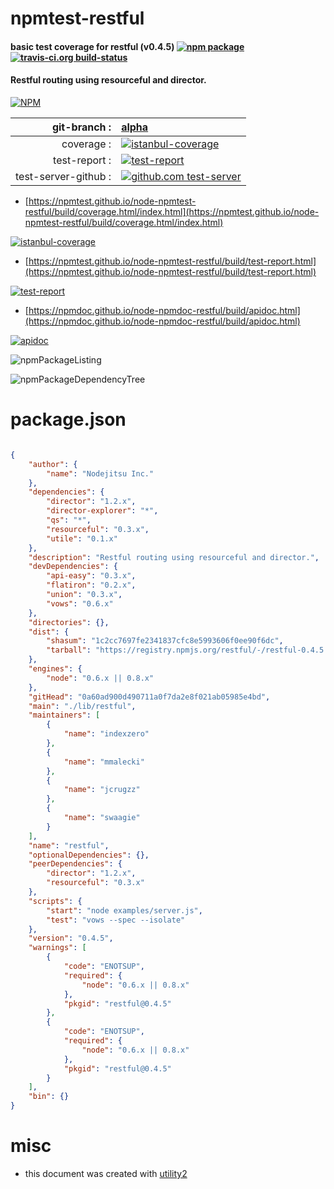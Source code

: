 # npmtest-restful

#### basic test coverage for  restful (v0.4.5)  [![npm package](https://img.shields.io/npm/v/npmtest-restful.svg?style=flat-square)](https://www.npmjs.org/package/npmtest-restful) [![travis-ci.org build-status](https://api.travis-ci.org/npmtest/node-npmtest-restful.svg)](https://travis-ci.org/npmtest/node-npmtest-restful)

#### Restful routing using resourceful and director.

[![NPM](https://nodei.co/npm/restful.png?downloads=true&downloadRank=true&stars=true)](https://www.npmjs.com/package/restful)

| git-branch : | [alpha](https://github.com/npmtest/node-npmtest-restful/tree/alpha)|
|--:|:--|
| coverage : | [![istanbul-coverage](https://npmtest.github.io/node-npmtest-restful/build/coverage.badge.svg)](https://npmtest.github.io/node-npmtest-restful/build/coverage.html/index.html)|
| test-report : | [![test-report](https://npmtest.github.io/node-npmtest-restful/build/test-report.badge.svg)](https://npmtest.github.io/node-npmtest-restful/build/test-report.html)|
| test-server-github : | [![github.com test-server](https://npmtest.github.io/node-npmtest-restful/GitHub-Mark-32px.png)](https://npmtest.github.io/node-npmtest-restful/build/app/index.html) | | build-artifacts : | [![build-artifacts](https://npmtest.github.io/node-npmtest-restful/glyphicons_144_folder_open.png)](https://github.com/npmtest/node-npmtest-restful/tree/gh-pages/build)|

- [https://npmtest.github.io/node-npmtest-restful/build/coverage.html/index.html](https://npmtest.github.io/node-npmtest-restful/build/coverage.html/index.html)

[![istanbul-coverage](https://npmtest.github.io/node-npmtest-restful/build/screenCapture.buildCi.browser.%252Ftmp%252Fbuild%252Fcoverage.lib.html.png)](https://npmtest.github.io/node-npmtest-restful/build/coverage.html/index.html)

- [https://npmtest.github.io/node-npmtest-restful/build/test-report.html](https://npmtest.github.io/node-npmtest-restful/build/test-report.html)

[![test-report](https://npmtest.github.io/node-npmtest-restful/build/screenCapture.buildCi.browser.%252Ftmp%252Fbuild%252Ftest-report.html.png)](https://npmtest.github.io/node-npmtest-restful/build/test-report.html)

- [https://npmdoc.github.io/node-npmdoc-restful/build/apidoc.html](https://npmdoc.github.io/node-npmdoc-restful/build/apidoc.html)

[![apidoc](https://npmdoc.github.io/node-npmdoc-restful/build/screenCapture.buildCi.browser.%252Ftmp%252Fbuild%252Fapidoc.html.png)](https://npmdoc.github.io/node-npmdoc-restful/build/apidoc.html)

![npmPackageListing](https://npmtest.github.io/node-npmtest-restful/build/screenCapture.npmPackageListing.svg)

![npmPackageDependencyTree](https://npmtest.github.io/node-npmtest-restful/build/screenCapture.npmPackageDependencyTree.svg)



# package.json

```json

{
    "author": {
        "name": "Nodejitsu Inc."
    },
    "dependencies": {
        "director": "1.2.x",
        "director-explorer": "*",
        "qs": "*",
        "resourceful": "0.3.x",
        "utile": "0.1.x"
    },
    "description": "Restful routing using resourceful and director.",
    "devDependencies": {
        "api-easy": "0.3.x",
        "flatiron": "0.2.x",
        "union": "0.3.x",
        "vows": "0.6.x"
    },
    "directories": {},
    "dist": {
        "shasum": "1c2cc7697fe2341837cfc8e5993606f0ee90f6dc",
        "tarball": "https://registry.npmjs.org/restful/-/restful-0.4.5.tgz"
    },
    "engines": {
        "node": "0.6.x || 0.8.x"
    },
    "gitHead": "0a60ad900d490711a0f7da2e8f021ab05985e4bd",
    "main": "./lib/restful",
    "maintainers": [
        {
            "name": "indexzero"
        },
        {
            "name": "mmalecki"
        },
        {
            "name": "jcrugzz"
        },
        {
            "name": "swaagie"
        }
    ],
    "name": "restful",
    "optionalDependencies": {},
    "peerDependencies": {
        "director": "1.2.x",
        "resourceful": "0.3.x"
    },
    "scripts": {
        "start": "node examples/server.js",
        "test": "vows --spec --isolate"
    },
    "version": "0.4.5",
    "warnings": [
        {
            "code": "ENOTSUP",
            "required": {
                "node": "0.6.x || 0.8.x"
            },
            "pkgid": "restful@0.4.5"
        },
        {
            "code": "ENOTSUP",
            "required": {
                "node": "0.6.x || 0.8.x"
            },
            "pkgid": "restful@0.4.5"
        }
    ],
    "bin": {}
}
```



# misc
- this document was created with [utility2](https://github.com/kaizhu256/node-utility2)
